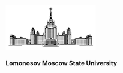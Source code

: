 <p><img src="https://github.com/nizov-as/CMC-MSU-Practice/blob/main/logo.png" width="240" height="120"></p>

### Lomonosov Moscow State University

